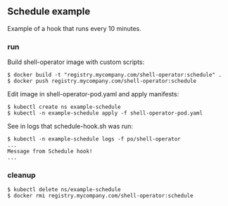 ## Schedule example

Example of a hook that runs every 10 minutes.

### run

Build shell-operator image with custom scripts:

```
$ docker build -t "registry.mycompany.com/shell-operator:schedule" .
$ docker push registry.mycompany.com/shell-operator:schedule
```

Edit image in shell-operator-pod.yaml and apply manifests:

```
$ kubectl create ns example-schedule
$ kubectl -n example-schedule apply -f shell-operator-pod.yaml
```

See in logs that schedule-hook.sh was run:

```
$ kubectl -n example-schedule logs -f po/shell-operator
...
Message from Schedule hook!
...
```

### cleanup

```
$ kubectl delete ns/example-schedule
$ docker rmi registry.mycompany.com/shell-operator:schedule
```
